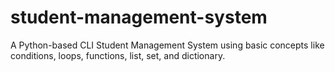 # student-management-system
 A Python-based CLI Student Management System using basic concepts like conditions, loops, functions, list, set, and dictionary.
